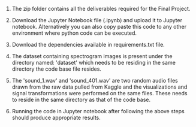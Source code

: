 1) The zip folder contains all the deliverables required for the Final Project.

2) Download the Jupyter Notebook file (.ipynb) and upload it to Jupyter notebook. Alternatively you can also copy paste this code to any other environment where python code can be executed.

3) Download the dependencies available in requirements.txt file. 

4) The dataset containing spectrogram images is present under the directory named: 'dataset' which needs to be      residing in the same directory the code base file resides.

5) The 'sound_1.wav' and 'sound_401.wav' are two random audio files drawn from the raw data pulled from Kaggle and the visualizations and signal transformations were performed on the same files. These needs to reside in the same directory as that of the code base.

6) Running the code in Jupyter notebook after following the above steps should produce appropriate results.
